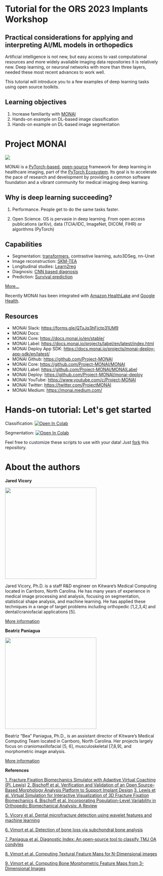 # Tutorial for the ORS 2023 Implants Workshop
## Practical considerations for applying and interpreting AI/ML models in orthopedics

Artificial intelligence is not new, but easy access to vast computational resources and more widely available imaging data repositories it is relatively new. Deep learning, or neuronal networks with more than three layers, needed these most recent advances to work well.

This tutorial will introduce you to a few examples of deep learning tasks using open source toolkits.

## Learning objectives

1. Increase familiarity with [MONAI](https://monai.io/)
2. Hands-on example on DL-based image classification
3. Hands-on example on DL-based image segmentation

# Project MONAI

<img src="https://monai.io/assets/img/MONAI-logo_color_full.png"/>

MONAI is a [PyTorch-based](https://pytorch.org/), [open-source](https://github.com/Project-MONAI/MONAI/blob/dev/LICENSE) framework for deep learning in healthcare imaging, part of the [PyTorch Ecosystem](https://pytorch.org/ecosystem/). Its goal is to accelerate the pace of research and development
by providing a common software foundation and a vibrant community for medical imaging deep learning.

## Why is deep learning succeeding?

1. Performance. People get to do the same tasks faster.

2. Open Science. OS is pervasie in deep learning. From open access publications (arXiv), data (TCIA/IDC, ImageNet, DICOM, FIHR) or algorithms (PyTorch)

## Capabilities

*   Segmentation: [transformers](https://openaccess.thecvf.com/content/WACV2022/papers/Hatamizadeh_UNETR_Transformers_for_3D_Medical_Image_Segmentation_WACV_2022_paper.pdf), contrastive learning, auto3DSeg, nn-Unet
*   Image reconstruction: [SKM-TEA](https://datasets-benchmarks-proceedings.neurips.cc/paper/2021/file/03c6b06952c750899bb03d998e631860-Paper-round2.pdf)
*   Longitudinal studies: [Learn2reg](https://research.birmingham.ac.uk/en/publications/learn2reg-comprehensive-multi-task-medical-image-registration-cha)
*   Diagnosis: [CNN based diagnosis](https://www.ijimai.org/journal/bibcite/reference/2944)
*   Prediction: [Survival prediction](https://pubmed.ncbi.nlm.nih.gov/35399868/)

[More...](https://docs.google.com/presentation/d/1n0zEiZ2Iss5MqYWYbSlp_WVJ_LRiLqy9O6ErOjd7Bhc/present?slide=id.p1)

Recently MONAI has been integrated with [Amazon HealthLake](https://catalog.us-east-1.prod.workshops.aws/workshops/ff6964ec-b880-45d4-bc1e-468b0c7fa854/en-US) and [Google Health](https://developer.nvidia.com/blog/monai-drives-medical-ai-on-google-cloud-with-medical-imaging-suite/).


## Resources

*   MONAI Slack: https://forms.gle/QTxJq3hFictp31UM9
*   MONAI Docs:
 *   MONAI Core: https://docs.monai.io/en/stable/
 *   MONAI Label: https://docs.monai.io/projects/label/en/latest/index.html
 *   MONAI Deploy App SDK: https://docs.monai.io/projects/monai-deploy-app-sdk/en/latest/
*   MONAI Github: https://github.com/Project-MONAI
 *   MONAI Core: https://github.com/Project-MONAI/MONAI
 *   MONAI Label: https://github.com/Project-MONAI/MONAILabel
 *   MONAI Deploy: https://github.com/Project-MONAI/monai-deploy
*   MONAI YouTube: https://www.youtube.com/c/Project-MONAI
*   MONAI Twitter: https://twitter.com/ProjectMONAI
*   MONAI Medium: https://monai.medium.com/


# Hands-on tutorial: Let's get started

Classification: [![Open In Colab](https://colab.research.google.com/assets/colab-badge.svg)](https://colab.research.google.com/github/kitwaremedical/ors2023-tutorial/blob/master/mednist_tutorial.ipynb)

Segmentation: [![Open In Colab](https://colab.research.google.com/assets/colab-badge.svg)](https://colab.research.google.com/github/KitwareMedical/ors2023-tutorial/blob/master/spleen_segmentation_3d.ipynb)

Feel free to customize these scripts to use with your data! Just [fork](https://docs.github.com/en/get-started/quickstart/fork-a-repo) this repository.

# About the authors

**Jared Vicory**

<img src="https://www.kitware.com/main/wp-content/uploads/2021/11/Jared_Vicory_768x768.jpg"  width="300" height="300" />

Jared Vicory, Ph.D. is a staff R&D engineer on Kitware’s Medical Computing located in Carrboro, North Carolina. He has many years of experience in medical image processing and analysis, focusing on segmentation, statistical shape analysis, and machine learning. He has applied these techniques in a range of target problems including orthopedic \[1,2,3,4\] and dental/craniofacial applications \[5\].

[More information](https://www.kitware.com/jared-vicory/)


**Beatriz Paniagua**

<img src="https://www.kitware.com/main/wp-content/uploads/2021/11/paniagua-300x300-1.jpeg"  width="300" height="300" />

Beatriz “Bea” Paniagua, Ph.D., is an assistant director of Kitware’s Medical Computing Team located in Carrboro, North Carolina. Her projects largely focus on craniomaxillofacial \[5, 6\], musculoskeletal \[7,8,9\], and morphometric image analysis.

[More information](https://www.kitware.com/beatriz-paniagua/)


**References**

[1. Fracture Fixation Biomechanics Simulator with Adaptive Virtual Coaching (PI. Lewis)](https://reporter.nih.gov/search/XrZbdnSL80qYrii9Xeij_g/project-details/10375473)
[2. Bischoff et al. Verification and Validation of an Open Source–Based Morphology Analysis Platform to Support Implant Design](https://asmedigitalcollection.asme.org/medicaldevices/article-abstract/7/4/040903/376620/Verification-and-Validation-of-an-Open-Source?redirectedFrom=fulltext)
[3. Lewis et al. Virtual Simulation for Interactive Visualization of 3D Fracture Fixation Biomechanics](https://pubmed.ncbi.nlm.nih.gov/34370717/)
[4. Bischoff et al. Incorporating Population-Level Variability in Orthopedic Biomechanical Analysis: A Review](https://asmedigitalcollection.asme.org/biomechanical/article-abstract/136/2/021004/442937/Incorporating-Population-Level-Variability-in?redirectedFrom=fulltext)

[5. Vicory et al. Dental microfracture detection using wavelet features and machine learning](https://pubmed.ncbi.nlm.nih.gov/35505894/)

[6. Vimort et al. Detection of bone loss via subchondral bone analysis](https://pubmed.ncbi.nlm.nih.gov/29769754/)

[7. Paniagua et al. Diagnostic Index: An open-source tool to classify TMJ OA condyles](https://pubmed.ncbi.nlm.nih.gov/28690356/)

[8. Vimort et al. Computing Textural Feature Maps for N-Dimensional images](https://www.insight-journal.org/browse/publication/985)

[9. Vimort et al. Computing Bone Morphometric Feature Maps from 3-Dimensional Images](https://www.insight-journal.org/browse/publication/988)
